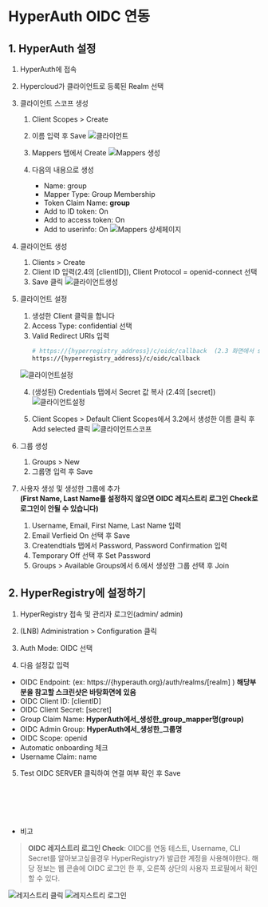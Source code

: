 # HyperAuth OIDC 연동



## 1. HyperAuth 설정
    
1. HyperAuth에 접속
   
2. Hypercloud가 클라이언트로 등록된 Realm 선택 

3. 클라이언트 스코프 생성

   1. Client Scopes > Create
   2. 이름 입력 후 Save
    ![클라이언트](client.png)
    
   3. Mappers 탭에서 Create
    ![Mappers 생성](Mappers.png)
    
   4. 다음의 내용으로 생성
      - Name: group
      - Mapper Type: Group Membership
      - Token Claim Name: **group**
      - Add to ID token: On
      - Add to access token: On
      - Add to userinfo: On
    ![Mappers 상세페이지](Mappers2.png)
    
    
4. 클라이언트 생성

   1. Clients > Create
   2. Client ID 입력(2.4의 [clientID]), Client Protocol = openid-connect 선택 
   3. Save 클릭
    ![클라이언트생성](create_client.png)
    
5. 클라이언트 설정
   1. 생성한 Client 클릭을 합니다
   2. Access Type: confidential 선택
   3. Valid Redirect URIs 입력 
      ```bash
      # https://{hyperregistry_address}/c/oidc/callback  (2.3 화면에서 save 버튼 위에 나타난 URL)
      https://{hyperregistry_address}/c/oidc/callback 
      ```
   ![클라이언트설정](setting_client.png)
   
   4. (생성된) Credentials 탭에서 Secret 값 복사 (2.4의 [secret])
   ![클라이언트설정](setting_client2.png)
   
   5. Client Scopes > Default Client Scopes에서 3.2에서 생성한 이름 클릭 후 Add selected 클릭 
   ![클라이언트스코프](Default_Client_Scopes.png)
   
6. 그룹 생성

   1. Groups > New
   2. 그룹명 입력 후 Save



7. 사용자 생성 및 생성한 그룹에 추가 <br>
   **(First Name, Last Name를 설정하지 않으면 OIDC 레지스트리 로그인 Check로 로그인이 안될 수 있습니다)**
   
   1. Username, Email, First Name, Last Name 입력 
   2. Email Verfieid On 선택 후 Save
   3. Createndtials 탭에서 Password, Password Confirmation 입력
   4. Temporary Off 선택 후 Set Password
   5. Groups > Available Groups에서 6.에서 생성한 그룹 선택 후 Join


## 2. HyperRegistry에 설정하기

1. HyperRegistry 접속 및 관리자 로그인(admin/ admin)
   
2. (LNB) Administration > Configuration 클릭
   
3. Auth Mode: OIDC 선택
   
4. 다음 설정값 입력

- OIDC Endpoint: (ex: https://{hyperauth.org}/auth/realms/[realm] ) **해당부분을 참고할 스크린샷은 바탕화면에 있음**
- OIDC Client ID: [clientID]
- OIDC Client Secret: [secret]
- Group Claim Name: **HyperAuth에서_생성한_group_mapper명(group)**
- OIDC Admin Group: **HyperAuth에서_생성한_그룹명**
- OIDC Scope: openid
- Automatic onboarding 체크
- Username Claim: name

5. Test OIDC SERVER 클릭하여 연결 여부 확인 후 Save


<br><br><br><br>
- 비고

> **OIDC 레지스트리 로그인 Check**: OIDC를 연동 테스트, Username, CLI Secret를 알아보고싶을경우
  HyperRegistry가 발급한 계정을 사용해야한다. 해당 정보는 웹 콘솔에 OIDC 로그인 한 후, 오른쪽 상단의 사용자 프로필에서 확인할 수 있다. 

![레지스트리 클릭](OIDC_CLICK.png)
![레지스트리 로그인](user_profile.png)

